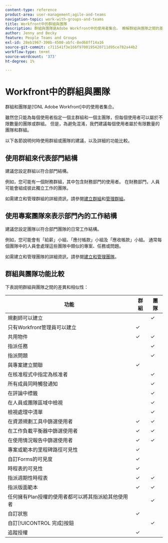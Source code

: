 ```yaml
---
content-type: reference
product-area: user-management;agile-and-teams
navigation-topic: work-with-groups-and-teams
title: Workfront中的群組與團隊
description: 群組與團隊是Adobe Workfront中的使用者集合。 瞭解群組與團隊之間的差異和相似性。
author: Jenny and Becky
feature: People Teams and Groups
exl-id: 28eb1967-390b-4500-abfc-8ed68ff14a16
source-git-commit: c711541f3e166f9700195420711d95ce782a44b2
workflow-type: tm+mt
source-wordcount: '373'
ht-degree: 1%

---
```


# Workfront中的群組與團隊

<!-- Audited: 12/2023 -->

群組和團隊是[!DNL Adobe Workfront]中的使用者集合。

雖然您只能為每個使用者指定一個主群組和一個主團隊，但每個使用者可以屬於不限數量的團隊或群組。 但是，為避免混淆，我們建議每個使用者屬於有限數量的團隊和群組。

以下各節說明何時使用群組或團隊的建議，以及詳細的功能比較。

## 使用群組來代表部門結構

建議您設定群組以符合部門結構。

例如，您可能有一個財務群組，其中包含財務部門的使用者。 在財務部門，人員可能會組成彼此獨立工作的團隊。

如需建立和管理群組的詳細資訊，請參閱[建立群組](../../administration-and-setup/manage-groups/create-and-manage-groups/create-a-group.md)和[管理群組](../../administration-and-setup/manage-groups/create-and-manage-groups/manage-a-group.md)。

## 使用專案團隊來表示部門內的工作結構

建議您設定團隊以符合部門團隊的日常工作結構。

例如，您可能會有「給薪」小組、「應付帳款」小組及「應收帳款」小組。 通常每個團隊中的人員會處理這些團隊中類似的專案、任務或問題。

如需建立和管理團隊的詳細資訊，請參閱[建立和管理團隊](../../people-teams-and-groups/create-and-manage-teams/create-and-mange-teams.md)。

## 群組與團隊功能比較

下表說明群組與團隊之間的差異和相似性：

| **功能** | **群組** | **團隊** |
|---|---|---|
| 規劃師可以建立 |  | ✓ |
| 只有Workfront管理員可以建立 | ✓ |  |
| 共用物件 | ✓ | ✓ |
| 指派任務 |  | ✓ |
| 指派問題 |  | ✓ |
| 與專案建立關聯 | ✓ |  |
| 在核准程式中指定為核准者 |  | ✓ |
| 所有成員同時觸發通知 |  | ✓ |
| 在評論中標籤 |  | ✓ |
| 在人員或團隊區域中檢視 |  | ✓ |
| 檢視處理中清單 |  | ✓ |
| 在資源規劃工具中篩選使用者 | ✓ | ✓ |
| 在工作負載平衡器中篩選使用者 | ✓ | ✓ |
| 在使用情況報告中篩選使用者 | ✓ | ✓ |
| 專案或範本的里程碑路徑可見性 | ✓ |  |
| 自訂Forms的可見度 | ✓ |  |
| 時程表的可見性 | ✓ |  |
| 指派週期性時程表 | ✓ | ✓ |
| 指派版面範本 | ✓ | ✓ |
| 任何擁有Plan授權的使用者都可以將其指派給其他使用者 |  | ✓ |
| 自訂狀態 | ✓ |  |
| 自訂[!UICONTROL 完成]按鈕 |  | ✓ |
| 追蹤授權 | ✓ |  |
